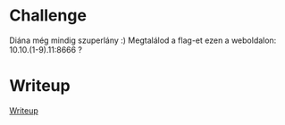 # Challenge

Diána még mindig szuperlány :) Megtalálod a flag-et ezen a weboldalon: 10.10.(1-9).11:8666 ?

# Writeup

[Writeup](WRITEUP.md)
